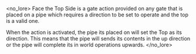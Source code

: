<no_lore>
Face the Top Side is a gate action provided on any gate that is placed on a pipe which requires a direction to be set to operate and the top is a valid one.

When the action is activated, the pipe its placed on will set the Top as its direction.
This means that the pipe will sends its contents in the up direction or the pipe will complete its in world operations upwards.
</no_lore>